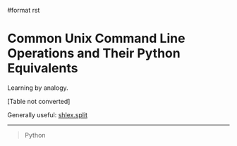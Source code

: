 \#format rst

Common Unix Command Line Operations and Their Python Equivalents
================================================================

Learning by analogy.

[Table not converted]

Generally useful: [shlex.split](https://docs.python.org/2/library/shlex.html#shlex.split)

* * * * *

> Python
